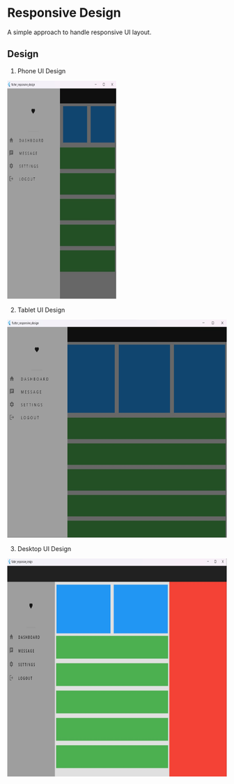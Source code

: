# Responsive Design 

A simple approach to handle responsive UI layout.

## Design
1. Phone UI Design
<p>
<img src="https://github.com/Vishwa-Karthik/Flutter-Responsive-Design/blob/master/phone.jpg" width=250 height=500 />
</p>

2. Tablet UI Design
<p>
<img src="https://github.com/Vishwa-Karthik/Flutter-Responsive-Design/blob/master/tablet.jpg" width=700 height=500 />
</p>

3. Desktop UI Design
<p>
<img src="https://github.com/Vishwa-Karthik/Flutter-Responsive-Design/blob/master/desktop.jpg" width=900 height=500 />
</p>
